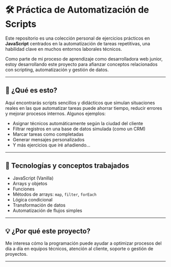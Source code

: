 # 🛠️ Práctica de Automatización de Scripts

Este repositorio es una colección personal de ejercicios prácticos en **JavaScript** centrados en la automatización de tareas repetitivas, una habilidad clave en muchos entornos laborales técnicos.

Como parte de mi proceso de aprendizaje como desarrolladora web junior, estoy desarrollando este proyecto para afianzar conceptos relacionados con scripting, automatización y gestión de datos.

---

## 🚀 ¿Qué es esto?

Aquí encontrarás scripts sencillos y didácticos que simulan situaciones reales en las que automatizar tareas puede ahorrar tiempo, reducir errores y mejorar procesos internos. Algunos ejemplos:

- Asignar técnicos automáticamente según la ciudad del cliente
- Filtrar registros en una base de datos simulada (como un CRM)
- Marcar tareas como completadas
- Generar mensajes personalizados
- Y más ejercicios que iré añadiendo...

---

## 🧰 Tecnologías y conceptos trabajados

- JavaScript (Vanilla)
- Arrays y objetos
- Funciones
- Métodos de arrays: `map`, `filter`, `forEach`
- Lógica condicional
- Transformación de datos
- Automatización de flujos simples

---

## 💡 ¿Por qué este proyecto?

Me interesa cómo la programación puede ayudar a optimizar procesos del día a día en equipos técnicos, atención al cliente, soporte o gestión de proyectos.

---
